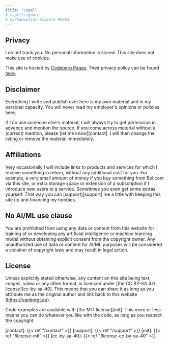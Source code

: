 ```yaml
---
title: "Legal"
# cspell:ignore 
# markdownlint-disable MD052
---
```

## Privacy

I do not track you. No personal information is stored. This site does not make use of cookies.

This site is hosted by [Codeberg Pages][codeberg-pages]. Their privacy policy can be found [here][codeberg-privacy].

## Disclaimer

Everything I write and publish over here is my own material and in my personal capacity. You will never read my employer's opinions or policies here.

If I do use someone else's material, I will always try to get permission in advance and mention the source. If you come across material without a (correct) mention, please [let me know][contact]. I will then change the listing or remove the material immediately.

## Affiliations

Very occasionally I will include links to products and services for which I receive something in return, without any additional cost for you. For example, a very small amount of money if you buy something from Bol.com via this site, or extra storage space or extension of a subscription if I introduce new users to a service. Sometimes you even get some extras yourself. That way you can [support][support] me a little with keeping this site up and financing my hobbies.

## No AI/ML use clause

You are prohibited from using any data or content from this website for training of or developing any artificial intelligence or machine learning model without obtaining explicit consent from the copyright owner. Any unauthorized use of data or content for AI/ML purposes will be considered a violation of copyright laws and may result in legal action.

## License

Unless explicitly stated otherwise, any content on this site being text, images, video or any other format, is licenced under [the CC BY-SA 4.0 license][cc-by-sa-40]. This means that you can share it as long as you attribute me as the original author and link back to this website (https://vanbregt.eu).

Code examples are available with [the MIT license][mit]. This more or less means you can do whatever you like with the code, as long as you respect the copyright.

[codeberg-pages]: https://codeberg.page/
[codeberg-privacy]: https://codeberg.org/codeberg/org/src/PrivacyPolicy.md
<!-- cspell:disable -->
[contact]: {{< ref "/contact" >}}
[support]: {{< ref "/support" >}}
[mit]: {{< ref "/license-mit" >}}
[cc-by-sa-40]: {{< ref "/license-cc-by-sa-40" >}}

